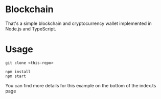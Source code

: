 # Blockchain

That's a simple blockchain and cryptocurrency wallet implemented in Node.js and TypeScript.

# Usage

```
git clone <this-repo>

npm install
npm start
```

You can find more details for this example on the bottom of the index.ts page